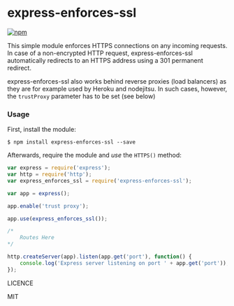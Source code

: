 
express-enforces-ssl
==============
[![npm](https://img.shields.io/npm/v/express-enforces-ssl.svg)](https://www.npmjs.org/package/express-enforces-ssl)

This simple module enforces HTTPS connections on any incoming requests. In case of a non-encrypted HTTP request, express-enforces-ssl automatically redirects to an HTTPS address using a 301 permanent redirect.

express-enforces-ssl also works behind reverse proxies (load balancers) as they are for example used by Heroku and nodejitsu. In such cases, however, the `trustProxy` parameter has to be set (see below)

### Usage

First, install the module:

```
$ npm install express-enforces-ssl --save
```

Afterwards, require the module and *use* the `HTTPS()` method:
```javascript
var express = require('express');
var http = require('http');
var express_enforces_ssl = require('express-enforces-ssl');

var app = express();

app.enable('trust proxy');

app.use(express_enforces_ssl());

/*
    Routes Here
*/

http.createServer(app).listen(app.get('port'), function() {
	console.log('Express server listening on port ' + app.get('port'));
});

```

LICENCE

MIT
